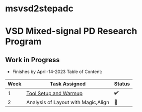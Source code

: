 # msvsd2stepadc
# VSD Mixed-signal PD Research Program
## Work in Progress
- Finishes by April-14-2023
 Table of Content:
 
  
|     Week      | Task Assigned                       | Status   |
| ------------- | ---------------------------------   |----------|
|         1     | [Tool Setup and Warmup](https://github.com/Jayanth-sharma/msvsd2stepadc/tree/main/week1)|:heavy_check_mark:|
|         2     | Analysis of Layout with Magic,Align |:red_circle: |


